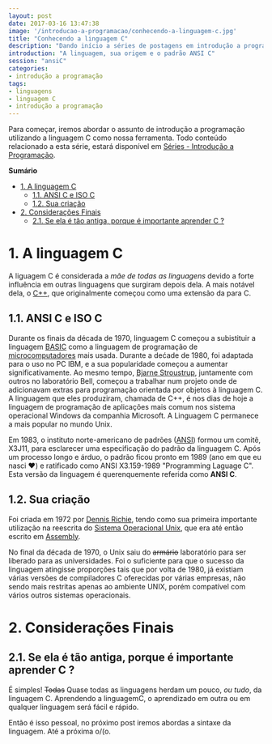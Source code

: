 ```yaml
---
layout: post
date: 2017-03-16 13:47:38
image: '/introducao-a-programacao/conhecendo-a-linguagem-c.jpg'
title: "Conhecendo a linguagem C"
description: "Dando início a séries de postagens em introdução a programação"
introduction: "A linguagem, sua origem e o padrão ANSI C"
session: "ansiC"
categories: 
- introdução a programação
tags:
- linguagens
- linguagem C
- introdução a programação 
---
```


Para começar, iremos abordar o assunto de introdução a programação utilizando a linguagem C como nossa ferramenta. Todo conteúdo relacionado a esta série, estará disponível em [Séries - Introdução a Programação](/series#introduca-a-programacao).

**Sumário**
<!-- TOC -->

- [1. A linguagem C](#1-a-linguagem-c)
    - [1.1. ANSI C e ISO C](#11-ansi-c-e-iso-c)
    - [1.2. Sua criação](#12-sua-criação)
- [2. Considerações Finais](#2-considerações-finais)
    - [2.1. Se ela é tão antiga, porque é importante aprender C ?](#21-se-ela-é-tão-antiga-porque-é-importante-aprender-c-)

<!-- /TOC -->

# 1. A linguagem C
A liguagem C é considerada a *mãe de todas as linguagens* devido a forte influência em outras linguagens que surgiram depois dela. A mais notável dela, o [C++](https://pt.wikipedia.org/wiki/C%2B%2B), que originalmente começou como uma extensão da para C.

## 1.1. ANSI C e ISO C
Durante os finais da década de 1970, linguagem C começou a subistituir a linguagem [BASIC](https://pt.wikipedia.org/wiki/BASIC) como a linguagem de programação de [microcomputadores](https://pt.wikipedia.org/wiki/microcomputadores) mais usada. Durante a dećade de 1980, foi adaptada para o uso no PC IBM, e a sua popularidade começou a aumentar significativamente. Ao mesmo tempo, [Bjarne Stroustrup](https://pt.wikipedia.org/wiki/Bjarne_Stroustrup), juntamente com outros no laboratório Bell, começou a trabalhar num projeto onde de adicionavam extras para programação orientada por objetos à linguagem C. A linguagem que eles produziram, chamada de C++, é nos dias de hoje a linguagem de programação de aplicações mais comum nos sistema operacional Windows da companhia Microsoft. A Linguagem C permanece a mais popular no mundo Unix.

Em 1983, o instituto norte-americano de padrões ([ANSI](https://pt.wikipedia.org/wiki/ansi)) formou um comitê, X3J11, para esclarecer uma especificação do padrão da linguagem C. Após um processo longo e árduo, o padrão ficou pronto em 1989 (ano em que eu nasci &#9829;) e ratificado como ANSI X3.159-1989 "Programming Laguage C". Esta versão da linguagem é querenquemente referida como **ANSI C**.    

## 1.2. Sua criação
Foi criada em 1972 por [Dennis Richie](https://pt.wikipedia.org/wiki/Dennis_Ritchie), tendo como sua primeira importante utilização na reescrita do [Sistema Operacional Unix](https://pt.wikipedia.org/wiki/Unix), que era até então escrito em [Assembly](https://pt.wikipedia.org/wiki/Assembly).

No final da década de 1970, o Unix saiu do ~~armário~~ laboratório para ser liberado para as universidades. Foi o suficiente para que o sucesso da linguagem atingisse proporções tais que por volta de 1980, já existiam várias versões de compiladores C oferecidas por várias empresas, não sendo mais restritas apenas ao ambiente UNIX, porém compatível com vários outros sistemas operacionais.

# 2. Considerações Finais

## 2.1. Se ela é tão antiga, porque é importante aprender C ?
É simples! ~~Todas~~ Quase todas as linguagens herdam um pouco, *ou tudo*, da linguagem C. Aprendendo a linguagemC, o aprendizado em outra ou em qualquer linguagem será fácil e rápido. 

Então é isso pessoal, no próximo post iremos abordas a sintaxe da linguagem. Até a próxima o/(o.